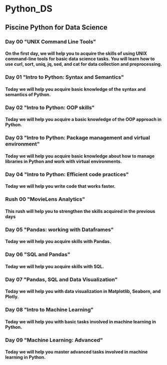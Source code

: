 # Python_DS

## Piscine Python for Data Science

### Day 00 "UNIX Command Line Tools"
#### On the first day, we will help you to acquire the skills of using UNIX command-line tools for basic data science tasks. You will learn how to use curl, sort, uniq, jq, sed, and cat for data collection and preprocessing.

### Day 01 "Intro to Python: Syntax and Semantics"
#### Today we will help you acquire basic knowledge of the syntax and semantics of Python.

### Day 02 "Intro to Python: OOP skills"
#### Today we will help you acquire a basic knowledge of the OOP approach in Python.

### Day 03 "Intro to Python: Package management and virtual environment"
#### Today we will help you acquire basic knowledge about how to manage libraries in Python and work with virtual environments.

### Day 04 "Intro to Python: Efficient code practices"
#### Today we will help you write code that works faster.

### Rush 00 "MovieLens Analytics"
#### This rush will help you to strengthen the skills acquired in the previous days

### Day 05 "Pandas: working with Dataframes"
#### Today we will help you acquire skills with Pandas.

### Day 06 "SQL and Pandas"
#### Today we will help you acquire skills with SQL.

### Day 07 "Pandas, SQL and Data Visualization"
#### Today we will help you with data visualization in Matplotlib, Seaborn, and Plotly.

### Day 08 "Intro to Machine Learning"
#### Today we will help you with basic tasks involved in machine learning in Python.

### Day 09 "Machine Learning: Advanced"
#### Today we will help you master advanced tasks involved in machine learning in Python.

